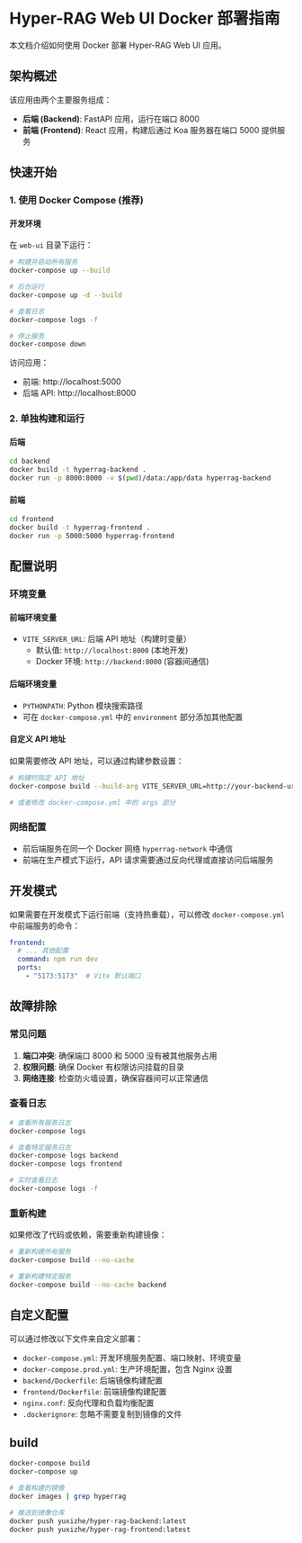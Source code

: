 # Hyper-RAG Web UI Docker 部署指南

本文档介绍如何使用 Docker 部署 Hyper-RAG Web UI 应用。

## 架构概述

该应用由两个主要服务组成：
- **后端 (Backend)**: FastAPI 应用，运行在端口 8000
- **前端 (Frontend)**: React 应用，构建后通过 Koa 服务器在端口 5000 提供服务

## 快速开始

### 1. 使用 Docker Compose (推荐)

#### 开发环境

在 `web-ui` 目录下运行：

```bash
# 构建并启动所有服务
docker-compose up --build

# 后台运行
docker-compose up -d --build

# 查看日志
docker-compose logs -f

# 停止服务
docker-compose down
```

访问应用：
- 前端: http://localhost:5000
- 后端 API: http://localhost:8000


### 2. 单独构建和运行

#### 后端

```bash
cd backend
docker build -t hyperrag-backend .
docker run -p 8000:8000 -v $(pwd)/data:/app/data hyperrag-backend
```

#### 前端

```bash
cd frontend
docker build -t hyperrag-frontend .
docker run -p 5000:5000 hyperrag-frontend
```

## 配置说明

### 环境变量

#### 前端环境变量
- `VITE_SERVER_URL`: 后端 API 地址（构建时变量）
  - 默认值: `http://localhost:8000` (本地开发)
  - Docker 环境: `http://backend:8000` (容器间通信)

#### 后端环境变量
- `PYTHONPATH`: Python 模块搜索路径
- 可在 `docker-compose.yml` 中的 `environment` 部分添加其他配置

#### 自定义 API 地址

如果需要修改 API 地址，可以通过构建参数设置：

```bash
# 构建时指定 API 地址
docker-compose build --build-arg VITE_SERVER_URL=http://your-backend-url:8000 frontend

# 或者修改 docker-compose.yml 中的 args 部分
```

### 网络配置

- 前后端服务在同一个 Docker 网络 `hyperrag-network` 中通信
- 前端在生产模式下运行，API 请求需要通过反向代理或直接访问后端服务

## 开发模式

如果需要在开发模式下运行前端（支持热重载），可以修改 `docker-compose.yml` 中前端服务的命令：

```yaml
frontend:
  # ... 其他配置
  command: npm run dev
  ports:
    - "5173:5173"  # Vite 默认端口
```

## 故障排除

### 常见问题

1. **端口冲突**: 确保端口 8000 和 5000 没有被其他服务占用
2. **权限问题**: 确保 Docker 有权限访问挂载的目录
3. **网络连接**: 检查防火墙设置，确保容器间可以正常通信

### 查看日志

```bash
# 查看所有服务日志
docker-compose logs

# 查看特定服务日志
docker-compose logs backend
docker-compose logs frontend

# 实时查看日志
docker-compose logs -f
```

### 重新构建

如果修改了代码或依赖，需要重新构建镜像：

```bash
# 重新构建所有服务
docker-compose build --no-cache

# 重新构建特定服务
docker-compose build --no-cache backend
```

## 自定义配置

可以通过修改以下文件来自定义部署：
- `docker-compose.yml`: 开发环境服务配置、端口映射、环境变量
- `docker-compose.prod.yml`: 生产环境配置，包含 Nginx 设置
- `backend/Dockerfile`: 后端镜像构建配置
- `frontend/Dockerfile`: 前端镜像构建配置
- `nginx.conf`: 反向代理和负载均衡配置
- `.dockerignore`: 忽略不需要复制到镜像的文件

## build

```bash
docker-compose build
docker-compose up

# 查看构建的镜像
docker images | grep hyperrag

# 推送到镜像仓库
docker push yuxizhe/hyper-rag-backend:latest
docker push yuxizhe/hyper-rag-frontend:latest
```